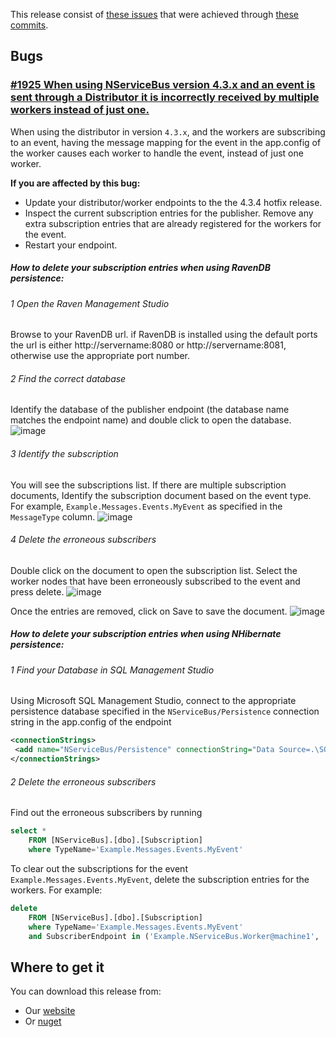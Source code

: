 ﻿This release consist of [these issues](https://github.com/Particular/NServiceBus/issues?milestone=51&state=closed) that were achieved through [these commits](https://github.com/Particular/NServiceBus/compare/4.3.3...4.3.4).


## Bugs

### [#1925 When using NServiceBus version 4.3.x and an event is sent through a Distributor it is incorrectly received by multiple workers instead of just one. ](https://github.com/Particular/NServiceBus/issues/1925)

When using the distributor in version `4.3.x`, and the workers are subscribing to an event, having the message mapping for the event in the app.config of the worker causes each worker to handle the event, instead of just one worker.

**If you are affected by this bug:**

 * Update your distributor/worker endpoints to the the 4.3.4 hotfix release.
 * Inspect the current subscription entries for the publisher. Remove any extra subscription entries that are already registered for the workers for the event. 
 * Restart your endpoint. 

##### How to delete your subscription entries when using RavenDB persistence:

###### 1 Open the Raven Management Studio

Browse to your RavenDB url. if RavenDB is installed using the default ports the url is either http://servername:8080 or http://servername:8081, otherwise use the appropriate port number.

###### 2 Find the correct database

Identify the database of the publisher endpoint (the database name matches the endpoint name) and double click to open the database.
![image](https://f.cloud.github.com/assets/854553/2084411/46442fb6-8e21-11e3-9f9b-63e31f53fa50.png)

###### 3 Identify the subscription

You will see the subscriptions list. If there are multiple subscription documents, Identify the subscription document based on the event type.  For example,  `Example.Messages.Events.MyEvent` as specified in the `MessageType` column.
![image](https://f.cloud.github.com/assets/854553/2084414/64545a8a-8e21-11e3-9e40-cbb97e469881.png)

###### 4 Delete the erroneous subscribers
Double click on the document to open the subscription list. Select the worker nodes that have been erroneously subscribed to the event and press delete.
![image](https://f.cloud.github.com/assets/854553/2090460/d49c60a8-8e94-11e3-902f-08c0cd922bb1.png)

Once the entries are removed, click on Save to save the document.
![image](https://f.cloud.github.com/assets/854553/2090480/0e41d9dc-8e95-11e3-8aa6-1c9f8b881d49.png)

##### How to delete your subscription entries when using NHibernate persistence:

###### 1 Find your Database in SQL Management Studio

Using Microsoft SQL Management Studio, connect to the appropriate persistence database specified in the `NServiceBus/Persistence` connection string in the app.config of the endpoint

```xml
<connectionStrings>
 <add name="NServiceBus/Persistence" connectionString="Data Source=.\SQLEXPRESS;Initial Catalog=NSERVICEBUS;Integrated Security=True" />
</connectionStrings>
```

###### 2 Delete the erroneous subscribers
Find out the erroneous subscribers by running
```sql
select * 
    FROM [NServiceBus].[dbo].[Subscription]
    where TypeName='Example.Messages.Events.MyEvent'
```

To clear out the subscriptions for the event `Example.Messages.Events.MyEvent`, delete the subscription entries for the workers. For example:

```sql
delete
    FROM [NServiceBus].[dbo].[Subscription]
    where TypeName='Example.Messages.Events.MyEvent'
    and SubscriberEndpoint in ('Example.NServiceBus.Worker@machine1', 'Example.NServiceBus.Worker@machine2')
```




## Where to get it
You can download this release from:
- Our [website](http://particular.net/downloads)
- Or [nuget](https://www.nuget.org/profiles/nservicebus/)